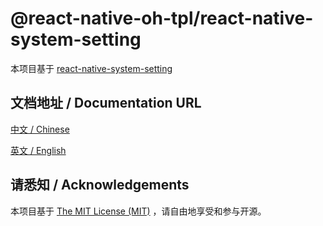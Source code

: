 
# @react-native-oh-tpl/react-native-system-setting

本项目基于 [react-native-system-setting](https://github.com/c19354837/react-native-system-setting)

## 文档地址 / Documentation URL 

[中文 / Chinese](https://gitee.com/react-native-oh-library/usage-docs/blob/master/zh-cn/react-native-system-setting.md)

[英文 / English](https://gitee.com/react-native-oh-library/usage-docs/blob/master/en/react-native-system-setting.md)

## 请悉知 / Acknowledgements

本项目基于 [The MIT License (MIT)](https://github.com/c19354837/react-native-system-setting/blob/master/LICENSE.md) ，请自由地享受和参与开源。

